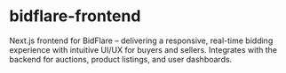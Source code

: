 # bidflare-frontend
Next.js frontend for BidFlare – delivering a responsive, real-time bidding experience with intuitive UI/UX for buyers and sellers. Integrates with the backend for auctions, product listings, and user dashboards.
